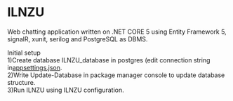 # ILNZU
Web chatting application written on .NET CORE 5 using Entity Framework 5, signalR, xunit, serilog and PostgreSQL as DBMS.

Initial setup<br /> 
1)Create database ILNZU_database in postgres (edit connection string in[appsettings.json](https://github.com/slavkokp/ILNZU/blob/master/ILNZU/ILNZU/appsettings.json).<br /> 
2)Write Update-Database in package manager console to update database structure.<br /> 
3)Run ILNZU using ILNZU configuration.
